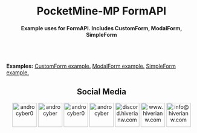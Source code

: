<h1 align="center">PocketMine-MP FormAPI</h1>
<h4 align="center">Example uses for FormAPI. Includes CustomForm, ModalForm, SimpleForm</h4><br>
<br>
<p align="left">
<b>Examples:</b>
<a href="https://github.com/androcyber/pmmp_formapi/blob/main/examples/CustomForm.php">CustomForm example.</a>
<a href="https://github.com/androcyber/pmmp_formapi/blob/main/examples/ModalForm.php">ModalForm example.</a>
<a href="https://github.com/androcyber/pmmp_formapi/blob/main/examples/SimpleForm.php">SimpleForm example.</a>
</p>

<h2 align="center">Social Media</h3>
<p align="center">
<a href="https://www.twitter.com/androcyber0" target="_blank"><img alt="androcyber0" src="https://i.hizliresim.com/r98d0rb.png" width="64" height="64"></img></a>
<a href="https://www.youtube.com/androcyber" target="_blank"><img alt="androcyber" src="https://i.hizliresim.com/ibuzuks.png" width="64" height="64"></img></a>
<a href="https://www.instagram.com/androcyber0" target="_blank"><img alt="androcyber0" src="https://i.hizliresim.com/4xhm1hk.png" width="64" height="64"></img></a>
<a href="https://www.github.com/androcyber" target="_blank"><img alt="androcyber" src="https://i.hizliresim.com/jxp3m16.png" width="64" height="64"></img></a>
<a href="https://discord.com/invite/34p9Dg28wy" target="_blank"><img alt="discord.hiverianw.com" src="https://i.hizliresim.com/rcgesvp.png" width="64" height="64"></img></a>
<a href="https://www.hiverianw.com" target="_blank"><img alt="www.hiverianw.com" src="https://i.hizliresim.com/jlh9wm3.png" width="64" height="64"></img></a>
<a href="mailto:info@hiverina.com" target="_blank"><img alt="info@hiverianw.com" src="https://i.hizliresim.com/mgxnk25.png" width="64" height="64"></img></a>
</p>